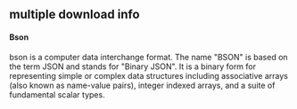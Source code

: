 ## multiple download info
#### Bson
bson is a computer data interchange format. The name "BSON" is based on the term JSON and stands for "Binary JSON". It is a binary form for representing simple or complex data structures including associative arrays (also known as name-value pairs), integer indexed arrays, and a suite of fundamental scalar types. 